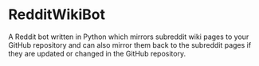 # RedditWikiBot
A Reddit bot written in Python which mirrors subreddit wiki pages to your GitHub repository and can also mirror them back to the subreddit pages if they are updated or changed in the GitHub repository.
